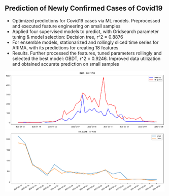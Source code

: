 ## Prediction of Newly Confirmed Cases of Covid19

- Optimized predictions for Covid19 cases via ML models. Preprocessed and executed feature engineering on small samples
- Applied four supervised models to predict, with Gridsearch parameter tuning & model selection: Decision tree, r^2 = 0.8876
- For ensemble models, stationarized and rollingly sliced time series for ARIMA, with its predictions for creating 18 features 
- Results. Further processed the features, tuned parameters rollingly and selected the best model: GBDT, r^2 = 0.9246. Improved data utilization and obtained accurate prediction on small samples

![a](readme_img/a.png)
![b](readme_img/b.png)